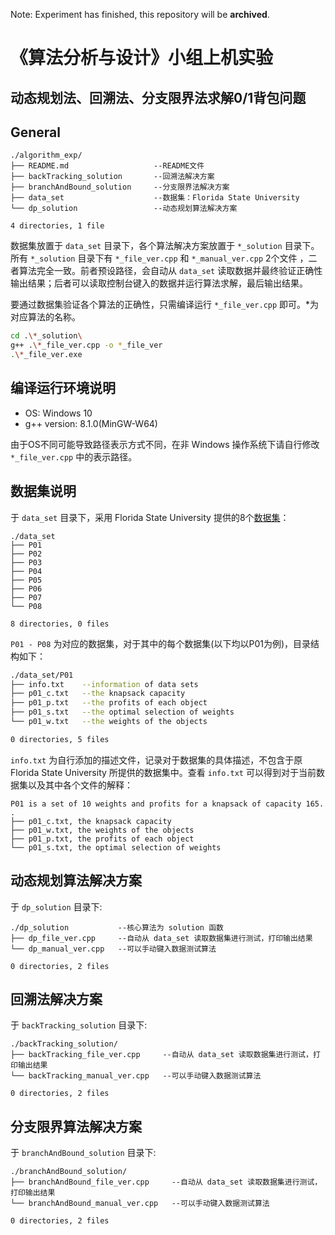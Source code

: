 Note: Experiment has finished, this repository will be **archived**.

# 《算法分析与设计》小组上机实验

## 动态规划法、回溯法、分支限界法求解0/1背包问题

## General

```
./algorithm_exp/
├── README.md                   --README文件
├── backTracking_solution       --回溯法解决方案
├── branchAndBound_solution     --分支限界法解决方案
├── data_set                    --数据集：Florida State University
└── dp_solution                 --动态规划算法解决方案

4 directories, 1 file
```

数据集放置于 `data_set` 目录下，各个算法解决方案放置于 `*_solution` 目录下。所有 `*_solution` 目录下有 `*_file_ver.cpp` 和 `*_manual_ver.cpp` 2个文件 ，二者算法完全一致。前者预设路径，会自动从 `data_set` 读取数据并最终验证正确性输出结果；后者可以读取控制台键入的数据并运行算法求解，最后输出结果。

要通过数据集验证各个算法的正确性，只需编译运行 `*_file_ver.cpp` 即可。*为对应算法的名称。

```bash
cd .\*_solution\
g++ .\*_file_ver.cpp -o *_file_ver
.\*_file_ver.exe
```

## 编译运行环境说明

- OS: Windows 10
- g++ version: 8.1.0(MinGW-W64)

由于OS不同可能导致路径表示方式不同，在非 Windows 操作系统下请自行修改 `*_file_ver.cpp` 中的表示路径。

## 数据集说明

于 `data_set` 目录下，采用 Florida State University 提供的8个[数据集](https://people.sc.fsu.edu/~jburkardt/datasets/knapsack_01/knapsack_01.html)：

```
./data_set
├── P01
├── P02
├── P03
├── P04
├── P05
├── P06
├── P07
└── P08

8 directories, 0 files
```

`P01 - P08` 为对应的数据集，对于其中的每个数据集(以下均以P01为例)，目录结构如下：

``` bash
./data_set/P01
├── info.txt    --information of data sets
├── p01_c.txt   --the knapsack capacity
├── p01_p.txt   --the profits of each object
├── p01_s.txt   --the optimal selection of weights
└── p01_w.txt   --the weights of the objects

0 directories, 5 files
```

`info.txt` 为自行添加的描述文件，记录对于数据集的具体描述，不包含于原 Florida State University 所提供的数据集中。查看 `info.txt` 可以得到对于当前数据集以及其中各个文件的解释：

``` 
P01 is a set of 10 weights and profits for a knapsack of capacity 165.
.
├── p01_c.txt, the knapsack capacity
├── p01_w.txt, the weights of the objects
├── p01_p.txt, the profits of each object
└── p01_s.txt, the optimal selection of weights

```

## 动态规划算法解决方案

于 `dp_solution` 目录下:

```
./dp_solution           --核心算法为 solution 函数
├── dp_file_ver.cpp     --自动从 data_set 读取数据集进行测试，打印输出结果
└── dp_manual_ver.cpp   --可以手动键入数据测试算法

0 directories, 2 files
```

## 回溯法解决方案

于 `backTracking_solution` 目录下:

```
./backTracking_solution/
├── backTracking_file_ver.cpp     --自动从 data_set 读取数据集进行测试，打印输出结果
└── backTracking_manual_ver.cpp   --可以手动键入数据测试算法

0 directories, 2 files
```

## 分支限界算法解决方案

于 `branchAndBound_solution` 目录下:

```
./branchAndBound_solution/
├── branchAndBound_file_ver.cpp     --自动从 data_set 读取数据集进行测试，打印输出结果
└── branchAndBound_manual_ver.cpp   --可以手动键入数据测试算法

0 directories, 2 files
```
